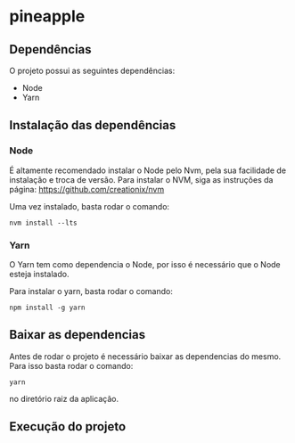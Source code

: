 # pineapple

## Dependências

O projeto possui as seguintes dependências:

- Node
- Yarn

## Instalação das dependências

### Node

É altamente recomendado instalar o Node pelo Nvm, pela sua facilidade de instalação e troca de versão. Para instalar o NVM, siga as instruções da página: https://github.com/creationix/nvm

Uma vez instalado, basta rodar o comando:

`nvm install --lts`

### Yarn

O Yarn tem como dependencia o Node, por isso é necessário que o Node esteja instalado.

Para instalar o yarn, basta rodar o comando:

`npm install -g yarn`

## Baixar as dependencias

Antes de rodar o projeto é necessário baixar as dependencias do mesmo. Para isso basta rodar o comando:

`yarn`

no diretório raiz da aplicação.

## Execução do projeto
